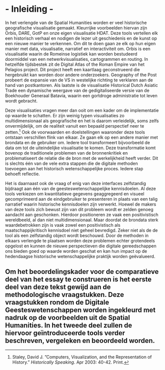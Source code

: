 # - Inleiding -

In het verlengde van de Spatial Humanities worden er veel historische geografische visualisatie gemaakt. Kleurrijke voorbeelden hiervan zijn Orbis, DARE, GotP en onze eigen visualisatie HDAT. Deze tools vertellen elk een historisch verhaal en nodigen de lezer uit geschiedenis en de kunst op een nieuwe manier te verkennen. Om dit te doen gaan ze elk op hun eigen manier met data, visualisatie, narratief en interactiviteit om. Orbis is een visualisatie waarin de Romeinse logistiek kan worden bestudeerd doormiddel van een netwerkvisualisaties, cartogrammen en routing. In hetzelfde tijdsbestek zit de Digital Atlas of the Roman Empire van het Pelagios project. Dit project heeft een kaartlaag geconstrueerd die hergebruikt kan worden door andere onderzoekers. Geography of the Post probeert de expansie van de VS in westelijke richting te verklaren aan de hand van postkantoren. Als laatste is de visualisatie Historical Dutch Asiatic Trade een dynamische weergave van de gedigitaliseerde versie van de Boekhouder Generaal Batavia, waarin een gortdroge administratie tot leven wordt gebracht. 

Deze visualisaties vragen meer dan ooit om een kader om de implementatie op waarde te schatten. Er zijn weinig typen visualisaties zo multidimensionaal als geografische en het is daarom verleidelijk, soms zelfs onvermijdelijk, om de realiteit vanuit een bepaald perspectief neer te zetten.[^1] Ook de voorwaarden en doelstellingen waaronder deze tools ontstaan verschillen flink van elkaar. Ze gaan elk op een andere manier met brondata en de gebruiker om. Iedere tool transformeert bijvoorbeeld de data om tot de uiteindelijke visualisatie te komen. Deze transformatie komt bovenop de traditionele problemen van de bronnenkritiek en problematiseert de relatie die de bron met de werkelijkheid heeft verder. Dit is slechts één van de vele extra stappen die de digitale methoden toevoegen aan het historisch wetenschappelijke proces. Iedere stap behoeft reflectie. 

Het is daarnaast ook de vraag of enig van deze interfaces zelfstandig bijdraagt aan één van de geesteswetenschappelijke kennisdoelen. Al deze tools verkiezen om kwantitatieve gegevens geaggregeerd en visueel gecomprimeerd aan de eindgebruiker te presenteren in plaats van een talig narratief waarin historische kennisdoelen zijn verwerkt. Hoewel de makers van deze tools zich bewust zijn van dit probleem wordt er zelden genoeg aandacht aan geschonken. Hierdoor positioneren ze vaak een positivistisch wereldbeeld, al dan niet multidimensionaal. Maar doordat de brondata sterk waardebetrokken zijn is vaak zowel een positivistisch als maatschappijkritisch kennisdoel niet geheel bevredigd. Zeker niet als de de tool als een zelfstandig object wordt beschouwd. Door de methoden in elkaars verlengde te plaatsen worden deze problemen echter grotendeels opgelost en kunnen de nieuwe perspectieven die digitale gereedschappen ons bieden goed op waarde worden geschat en kan hun impact op de hedendaagse historische wetenschappelijke praktijk worden geëvalueerd.

Om het beoordelingskader voor de comparatieve deel van het essay te construeren is het eerste deel van deze tekst gewijd aan de methodologische vraagstukken. Deze vraagstukken rondom de Digitale Geesteswetenschappen worden ingekleurd met nadruk op de voorbeelden uit de Spatial Humanities. In het tweede deel zullen de hiervoor geïntroduceerde tools verder beschreven, vergeleken en beoordeeld worden.
---- 

[^1]:	Staley, David J. ”Computers, Visualization, and the Representation of History.” *Historically Speaking*. Apr 2003: 40-42. Print.